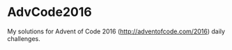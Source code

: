 # AdvCode2016
My solutions for Advent of Code 2016 (http://adventofcode.com/2016) daily challenges.
